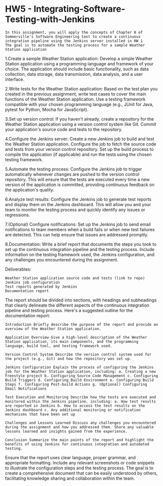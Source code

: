 # HW5 - Integrating-Software-Testing-with-Jenkins

    In this assignment, you will apply the concepts of Chapter 8 of Sommerville's Software Engineering text to create a continuous integration pipeline using the Jenkins server installed in HW 1
    The goal is to automate the testing process for a sample Weather Station application

1.Create a sample Weather Station application: Develop a simple Weather Station application using a programming language and framework of your choice. The application should include basic functionality, such as data collection, data storage, data transmission, data analysis, and a user interface.

2.Write tests for the Weather Station application: Based on the test plan you created in the previous assignment, write test cases to cover the main functions of the Weather Station application. Use a testing framework compatible with your chosen programming language (e.g., JUnit for Java, pytest for Python, Mocha for JavaScript).

3.Set up version control: If you haven't already, create a repository for the Weather Station application using a version control system like Git. Commit your application's source code and tests to the repository.

4.Configure the Jenkins server: Create a new Jenkins job to build and test the Weather Station application. Configure the job to fetch the source code and tests from your version control repository. Set up the build process to compile the application (if applicable) and run the tests using the chosen testing framework.

5.Automate the testing process: Configure the Jenkins job to trigger automatically whenever changes are pushed to the version control repository. This will ensure that the tests are executed every time a new version of the application is committed, providing continuous feedback on the application's quality.

6.Analyze test results: Configure the Jenkins job to generate test reports and display them on the Jenkins dashboard. This will allow you and your team to monitor the testing process and quickly identify any issues or regressions.

7.(Optional) Configure notifications: Set up the Jenkins job to send email notifications to team members when a build fails or when new test failures are detected. This can help ensure that issues are addressed promptly.

8.Documentation: Write a brief report that documents the steps you took to set up the continuous integration pipeline and the testing process. Include information on the testing framework used, the Jenkins configuration, and any challenges you encountered during the assignment.

Deliverables:

    Weather Station application source code and tests (link to repo)
    Jenkins job configuration
    Test reports generated by Jenkins
    Documentation report

The report should be divided into sections, with headings and subheadings that clearly delineate the different aspects of the continuous integration pipeline and testing process. Here's a suggested outline for the documentation report:

    Introduction Briefly describe the purpose of the report and provide an overview of the Weather Station application.

    Application Overview Give a high-level description of the Weather Station application, its main components, and the programming language, build tool, and testing framework used.

    Version Control System Describe the version control system used for the project (e.g., Git) and how the repository was set up.

    Jenkins Configuration Explain the process of configuring the Jenkins job for the Weather Station application, including: a. Creating a new Freestyle project b. Configuring Source Code Management c. Configuring Build Triggers d. Configuring Build Environment e. Configuring Build Steps f. Configuring Post-build Actions g. (Optional) Configuring Email Notifications

    Test Execution and Monitoring Describe how the tests are executed and monitored within the Jenkins pipeline, including: a. How test results are reported in Jenkins b. How to access the test results on the Jenkins dashboard c. Any additional monitoring or notification mechanisms that have been set up

    Challenges and Lessons Learned Discuss any challenges you encountered during the assignment and how you addressed them. Share any valuable lessons learned and insights gained from the experience.

    Conclusion Summarize the main points of the report and highlight the benefits of using Jenkins for continuous integration and automated testing.

Ensure that the report uses clear language, proper grammar, and appropriate formatting. Include any relevant screenshots or code snippets to illustrate the configuration steps and the testing process. The goal is to create a comprehensive document that can be easily understood by others, facilitating knowledge sharing and collaboration within the team.
